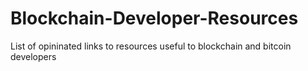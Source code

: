 # Blockchain-Developer-Resources
List of opininated links to resources useful to blockchain and bitcoin developers
